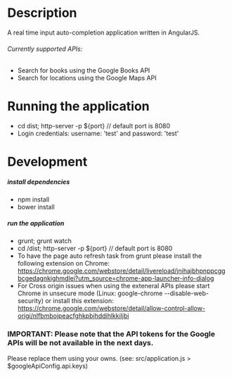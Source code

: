 # Description

A real time input auto-completion application written in AngularJS.

###### Currently supported APIs:
- Search for books using the Google Books API
- Search for locations using the Google Maps API


# Running the application

 - cd dist; http-server -p ${port}      // default port is 8080
 - Login credentials: username: 'test' and password: 'test'


# Development
##### install dependencies

 - npm install
 - bower install

##### run the application

- grunt; grunt watch
- cd /dist; http-server -p ${port} // default port is 8080
- To have the page auto refresh task from grunt please install the following extension on Chrome:    https://chrome.google.com/webstore/detail/livereload/jnihajbhpnppcggbcgedagnkighmdlei?utm_source=chrome-app-launcher-info-dialog
- For Cross origin issues when using the exteneral APIs please start Chrome in unsecure mode (Linux: google-chrome --disable-web-security)
 or install this extension: https://chrome.google.com/webstore/detail/allow-control-allow-origi/nlfbmbojpeacfghkpbjhddihlkkiljbi  

### IMPORTANT: Please note that the API tokens for the Google APIs will be not available in the next days.
Please replace them using your owns. (see: src/application.js > $googleApiConfig.api.keys)
